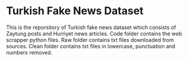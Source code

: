 # Turkish Fake News Dataset
This is the reporsitory of Turkish fake news dataset which consists of Zaytung posts and Hurriyet news articles.
Code folder contains the web scrapper python files.
Raw folder contains txt files downloaded from sources.
Clean folder contains txt files in lowercase, punctuation and numbers removed.
